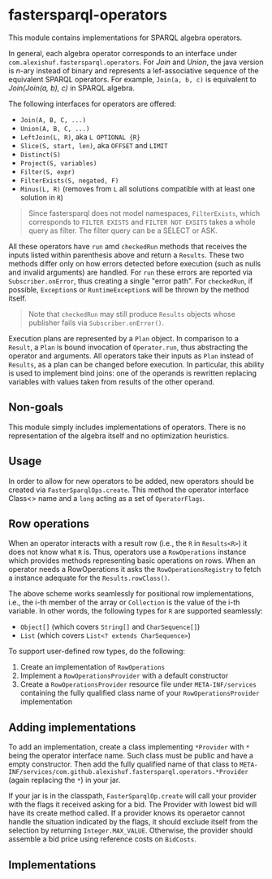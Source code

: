 # fastersparql-operators

This module contains implementations for SPARQL algebra operators. 

In general, each algebra operator corresponds to an interface under 
`com.alexishuf.fastersparql.operators`. For _Join_ and _Union_, the java 
version is _n_-ary instead of binary and represents a lef-associative 
sequence of the equivalent SPARQL operators. For example, `Join(a, b, c)` 
is equivalent to _Join(Join(a, b), c)_ in SPARQL algebra.

The following interfaces for operators are offered:

- `Join(A, B, C, ...)`
- `Union(A, B, C, ...)`
- `LeftJoin(L, R)`, aka `L OPTIONAL {R}`
- `Slice(S, start, len)`, aka `OFFSET` and `LIMIT`
- `Distinct(S)`
- `Project(S, variables)`
- `Filter(S, expr)` 
- `FilterExists(S, negated, F)` 
- `Minus(L, R)` (removes from `L` all solutions compatible with at least one solution in `R`)

> Since fastersparql does not model namespaces, `FilterExists`, which 
> corresponds to `FILTER EXISTS` and `FILTER NOT EXSITS` takes a whole query 
> as filter. The filter query can be a SELECT or ASK.

All these operators have `run` amd `checkedRun` methods that receives the inputs
listed within parenthesis above and return a `Results`. These two methods 
differ only on how errors detected before execution (such as nulls and invalid
arguments) are handled. For `run` these errors are reported via 
`Subscriber.onError`, thus creating a single "error path". For `checkedRun`, 
if possible, `Exception`s or `RuntimeException`s will be thrown by the 
method itself.

> Note that `checkedRun` may still produce `Results` objects whose
> publisher fails via `Subscriber.onError()`.

Execution plans are represented by a `Plan` object. In comparison to a `Result`, 
a `Plan` is bound invocation of `Operator.run`, thus abstracting the operator 
and arguments. All operators take their inputs as `Plan` instead of `Results`, 
as a plan can be changed before execution. In particular, this ability is used 
to implement bind joins: one of the operands is rewritten replacing variables 
with values taken from results of the other operand.

## Non-goals

This module simply includes implementations of operators. There is no 
representation of the algebra itself and no optimization heuristics. 

## Usage

In order to allow for new operators to be added, new operators should be 
created via `FasterSparqlOps.create`. This method the operator interface 
Class<> name  and a `long` acting as a set of `OperatorFlags`.

## Row operations

When an operator interacts with a result row (i.e., the `R` in `Results<R>`)
it does not know what `R` is. Thus, operators use a `RowOperations` instance 
which provides methods representing basic operations on rows. When an operator 
needs a RowOperations it asks the `RowOperationsRegistry` to fetch a instance 
adequate for the `Results.rowClass()`.

The above scheme works seamlessly for positional row implementations, i.e., 
the i-th member of the array or `Collection` is the value of the i-th variable.
In other words, the following types for `R` are supported seamlessly:

- `Object[]` (which covers `String[]` and `CharSequence[]`)
- `List` (which covers `List<? extends CharSequence>`)

To support user-defined row types, do the following:

1. Create an implementation of `RowOperations`
2. Implement a `RowOperationsProvider` with a default constructor 
3. Create a `RowOperationsProvider`
   resource file under `META-INF/services` containing the fully qualified class 
   name of your `RowOperationsProvider` implementation

## Adding implementations

To add an implementation, create a class implementing `*Provider` with `*` 
being the operator interface name. Such class must be public and have a empty 
constructor. Then add the fully qualified name of that class to 
`META-INF/services/com.github.alexishuf.fastersparql.operators.*Provider` 
(again replacing the `*`) in your jar.

If your jar is in the classpath, 
`FasterSparqlOp.create` will call your provider with the flags it received 
asking for a bid. The Provider with lowest bid will have its create method 
called. If a provider knows its operaetor cannot handle the situation 
indicated by the flags, it should exclude itself from the selection by 
returning `Integer.MAX_VALUE`. Otherwise, the provider should assemble a 
bid price using reference costs on `BidCosts`. 

## Implementations

